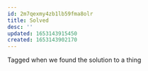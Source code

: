 ```yaml
---
id: 2m7qexmy4zb1lb59fma8olr
title: Solved
desc: ''
updated: 1653143915450
created: 1653143902170
---
```


Tagged when we found the solution to a thing
